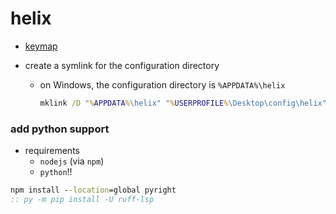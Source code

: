 # helix

- [keymap](https://docs.helix-editor.com/keymap.html)

- create a symlink for the configuration directory

  - on Windows, the configuration directory is `%APPDATA%\helix`
    ```bat
    mklink /D "%APPDATA%\helix" "%USERPROFILE%\Desktop\config\helix"
    ```

### add python support

- requirements
  - `nodejs` (via `npm`)
  - `python`!!

```bat
npm install --location=global pyright
:: py -m pip install -U ruff-lsp
```
